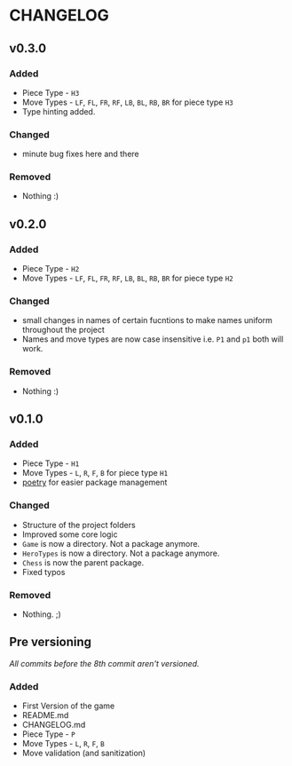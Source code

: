<!-- markdownlint-disable MD024 -->

# CHANGELOG

## v0.3.0

### Added

* Piece Type - `H3`
* Move Types - `LF`, `FL`, `FR`, `RF`, `LB`, `BL`, `RB`, `BR` for piece type `H3`
* Type hinting added.

### Changed

* minute bug fixes here and there

### Removed

* Nothing :)

## v0.2.0

### Added

* Piece Type - `H2`
* Move Types - `LF`, `FL`, `FR`, `RF`, `LB`, `BL`, `RB`, `BR` for piece type `H2`

### Changed

* small changes in names of certain fucntions to make names uniform throughout the project
* Names and move types are now case insensitive i.e. `P1` and `p1` both will work.

### Removed

* Nothing :)

## v0.1.0

### Added

* Piece Type - `H1`
* Move Types - `L`, `R`, `F`, `B` for piece type `H1`
* [poetry](https://python-poetry.org/) for easier package management

### Changed

* Structure of the project folders
* Improved some core logic
* `Game` is now a directory. Not a package anymore.
* `HeroTypes` is now a directory. Not a package anymore.
* `Chess` is now the parent package.
* Fixed typos

### Removed

* Nothing. ;)

## Pre versioning

*All commits before the 8th commit aren't versioned.*

### Added

* First Version of the game
* README.md
* CHANGELOG.md
* Piece Type - `P`
* Move Types - `L`, `R`, `F`, `B`
* Move validation (and sanitization)
